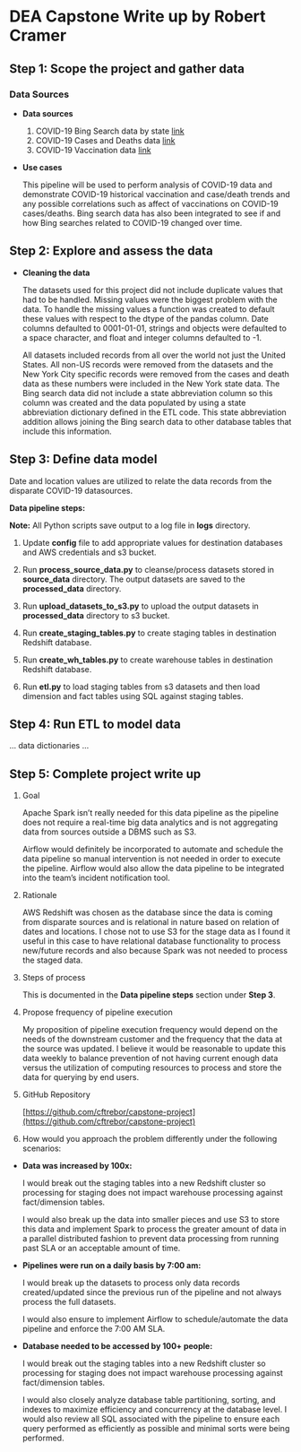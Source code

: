 # DEA Capstone Write up by Robert Cramer

## Step 1: Scope the project and gather data

### Data Sources

* __Data sources__

	1. COVID-19 Bing Search data by state
		[link](https://github.com/microsoft/BingCoronavirusQuerySet)
	2. COVID-19 Cases and Deaths data
		[link](https://data.cdc.gov/Case-Surveillance/United-States-COVID-19-Cases-and-Deaths-by-State-o/9mfq-cb36)
	3. COVID-19 Vaccination data
		[link](https://data.cdc.gov/Vaccinations/COVID-19-Vaccinations-in-the-United-States-Jurisdi/unsk-b7fc)

* __Use cases__

	This pipeline will be used to perform analysis of COVID-19 data and demonstrate COVID-19 historical vaccination and case/death trends and any possible correlations such as affect of vaccinations on COVID-19 cases/deaths. Bing search data has also been integrated to see if and how Bing searches related to COVID-19 changed over time.

## Step 2: Explore and assess the data

* __Cleaning the data__

	The datasets used for this project did not include duplicate values that had to be handled. Missing values were the biggest problem with the data. To handle the missing values a function was created to default these values with respect to the dtype of the pandas column. Date columns defaulted to 0001-01-01, strings and objects were defaulted to a space character, and float and integer columns defaulted to -1.

	All datasets included records from all over the world not just the United States. All non-US records were removed from the datasets and the New York City specific records were removed from the cases and death data as these numbers were included in the New York state data. The Bing search data did not include a state abbreviation column so this column was created and the data populated by using a state abbreviation dictionary defined in the ETL code. This state abbreviation addition allows joining the Bing search data to other database tables that include this information.

## Step 3: Define data model

Date and location values are utilized to relate the data records from the disparate COVID-19 datasources.

__Data pipeline steps:__

__Note:__ All Python scripts save output to a log file in __logs__ directory.

1. Update __config__ file to add appropriate values for destination databases and AWS credentials and s3 bucket.
2. Run __process_source_data.py__ to cleanse/process datasets stored in __source_data__ directory. The output datasets are saved to the __processed_data__ directory.
3. Run __upload_datasets_to_s3.py__ to upload the output datasets in __processed_data__ directory to s3 bucket.

4. Run __create_staging_tables.py__ to create staging tables in destination Redshift database.

5. Run __create_wh_tables.py__ to create warehouse tables in destination Redshift database.

6. Run __etl.py__ to load staging tables from s3 datasets and then load dimension and fact tables using SQL against staging tables.

## Step 4: Run ETL to model data

... data dictionaries ...

## Step 5: Complete project write up

1. Goal

	Apache Spark isn’t really needed for this data pipeline as the pipeline does not require a real-time big data analytics and is not aggregating data from sources outside a DBMS such as S3.  
	
	Airflow would definitely be incorporated to automate and schedule the data pipeline so
	manual intervention is not needed in order to execute the pipeline. Airflow would also allow 
	the data pipeline to be integrated into the team’s incident notification tool.

2. Rationale

	AWS Redshift was chosen as the database since the data is coming from disparate sources and is relational in nature based on relation of dates and locations. I chose not to use S3 for the stage data as I found it useful in this case to have relational database functionality to process new/future records and also because Spark was not needed to process the staged data.

3. Steps of process

	This is documented in the __Data pipeline steps__ section under __Step 3__.

4. Propose frequency of pipeline execution

	My proposition of pipeline execution frequency would depend on the needs of the 
	downstream customer and the frequency that the data at the source was updated. I believe it 
	would be reasonable to update this data weekly to balance prevention of not having current 
	enough data versus the utilization of computing resources to process and store the data for 
	querying by end users.

5. GitHub Repository

	[https://github.com/cftrebor/capstone-project](https://github.com/cftrebor/capstone-project)

6. How would you approach the problem differently under the following scenarios:


* __Data was increased by 100x:__

	I would break out the staging tables into a new Redshift cluster so processing for staging does not impact warehouse processing against fact/dimension tables.

	I would also break up the data into smaller pieces and use S3 to store this data and implement Spark to process the greater amount of data in a parallel distributed fashion to prevent data processing from running past SLA or an acceptable amount of time.
              
* __Pipelines were run on a daily basis by 7:00 am:__

	I would break up the datasets to process only data records created/updated since the previous run of the pipeline and not always process the full datasets. 

	I would also ensure to implement Airflow to schedule/automate the data pipeline and enforce the 7:00 AM SLA.

* __Database needed to be accessed by 100+ people:__

	I would break out the staging tables into a new Redshift cluster so processing for staging does not impact warehouse processing against fact/dimension tables.

	I would  also closely analyze database table partitioning, sorting, and indexes to maximize efficiency and concurrency at the database level. I would also review all SQL associated with the pipeline to ensure each query performed as efficiently as possible and minimal sorts were being performed.